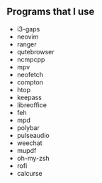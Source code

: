 ## Programs that I use
 
 - i3-gaps
 - neovim
 - ranger
 - qutebrowser
 - ncmpcpp
 - mpv
 - neofetch
 - compton
 - htop
 - keepass
 - libreoffice
 - feh
 - mpd
 - polybar
 - pulseaudio
 - weechat
 - mupdf
 - oh-my-zsh
 - rofi
 - calcurse
